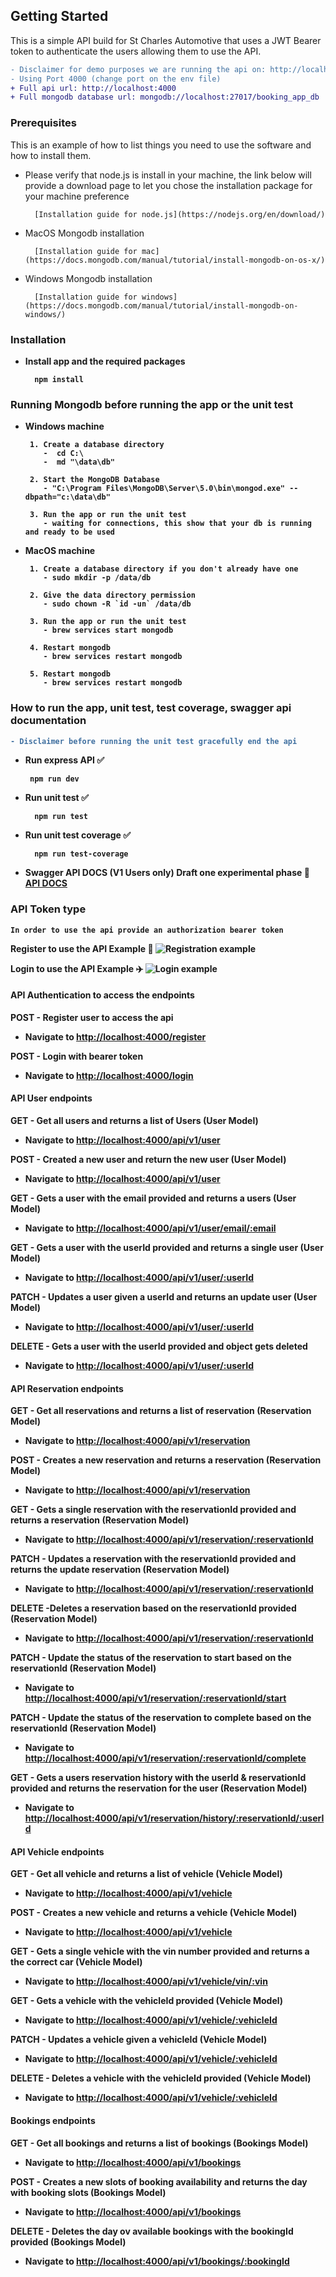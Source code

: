 ## Getting Started

This is a simple API build for St Charles Automotive that uses a JWT Bearer token to authenticate the users allowing them to use the API.

```diff
- Disclaimer for demo purposes we are running the api on: http://localhost
- Using Port 4000 (change port on the env file)
+ Full api url: http://localhost:4000 
+ Full mongodb database url: mongodb://localhost:27017/booking_app_db
```

### Prerequisites

This is an example of how to list things you need to use the software and how to install them.
* Please verify that node.js is install in your machine, the link below will provide a download page to let you chose the   installation package for your machine preference
  ```
    [Installation guide for node.js](https://nodejs.org/en/download/)
  ```
* MacOS Mongodb installation
  ```
    [Installation guide for mac](https://docs.mongodb.com/manual/tutorial/install-mongodb-on-os-x/)

  ```
* Windows Mongodb installation
  ```
    [Installation guide for windows](https://docs.mongodb.com/manual/tutorial/install-mongodb-on-windows/)

  ```

### Installation

* <strong>Install app and the required packages<strong>
  ```
    npm install
  ```

### Running Mongodb before running the app or the unit test

* Windows machine
  ```
   1. Create a database directory
      -  cd C:\
      -  md "\data\db"

   2. Start the MongoDB Database
      - "C:\Program Files\MongoDB\Server\5.0\bin\mongod.exe" --dbpath="c:\data\db"

   3. Run the app or run the unit test
      - waiting for connections, this show that your db is running and ready to be used
  ```
* MacOS machine
  ```
   1. Create a database directory if you don't already have one
      - sudo mkdir -p /data/db

   2. Give the data directory permission
      - sudo chown -R `id -un` /data/db

   3. Run the app or run the unit test
      - brew services start mongodb

   4. Restart mongodb
      - brew services restart mongodb

   5. Restart mongodb
      - brew services restart mongodb
  ```
### How to run the app, unit test, test coverage, swagger api documentation
  ```diff
  - Disclaimer before running the unit test gracefully end the api
  ```
* <strong>Run express API</strong> :white_check_mark:
  ```
   npm run dev 
  ```
* <strong>Run unit test</strong> :white_check_mark:
  ```
    npm run test 
  ```
* <strong>Run unit test coverage</strong> :white_check_mark:
  ```
    npm run test-coverage 
  ```
* Swagger API DOCS (V1 Users only) Draft one experimental phase :construction: [API DOCS](http://localhost:4000/api-docs)

### API Token type
  ```
  In order to use the api provide an authorization bearer token
  ```

  <strong>Register to use the API Example</strong> :rocket:
  ![Registration example](./api/img/register.jpg)

  <strong>Login to use the API Example</strong> :airplane:
  ![Login example](./api/img/login.jpg) 

#### API Authentication to access the endpoints
POST - Register user to access the api
* Navigate to [http://localhost:4000/register](http://localhost:4000/register)

POST - Login with bearer token
* Navigate to [http://localhost:4000/login](http://localhost:4000/login)

#### API User endpoints
GET - Get all users and returns a list of Users (User Model)
* Navigate to [http://localhost:4000/api/v1/user](http://localhost:4000/api/v1/user)

POST - Created a new user and return the new user (User Model)
* Navigate to [http://localhost:4000/api/v1/user](http://localhost:4000/api/v1/user)

GET - Gets a user with the email provided and returns a users (User Model)
* Navigate to [http://localhost:4000/api/v1/user/email/:email](http://localhost:4000/api/v1/user/email/:email)

GET - Gets a user with the userId provided and returns a single user (User Model)
* Navigate to [http://localhost:4000/api/v1/user/:userId](http://localhost:4000/api/v1/user/:userId)

PATCH - Updates a user given a userId and returns an update user (User Model)
* Navigate to [http://localhost:4000/api/v1/user/:userId](http://localhost:4000/api/v1/user/:userId)

DELETE - Gets a user with the userId provided and object gets deleted
* Navigate to [http://localhost:4000/api/v1/user/:userId](http://localhost:4000/api/v1/user/:userId)

#### API Reservation endpoints
GET - Get all reservations and returns a list of reservation (Reservation Model)
* Navigate to [http://localhost:4000/api/v1/reservation](http://localhost:4000/api/v1/reservation)

POST - Creates a new reservation and returns a reservation (Reservation Model)
* Navigate to [http://localhost:4000/api/v1/reservation](http://localhost:4000/api/v1/reservation)

GET - Gets a single reservation with the reservationId provided and returns a reservation (Reservation Model)
* Navigate to [http://localhost:4000/api/v1/reservation/:reservationId](http://localhost:4000/api/v1/reservation/:reservationId)

PATCH - Updates a reservation with the reservationId provided and returns the update reservation (Reservation Model)
* Navigate to [http://localhost:4000/api/v1/reservation/:reservationId](http://localhost:4000/api/v1/reservation/:reservationId)

DELETE -Deletes a reservation based on the reservationId provided (Reservation Model)
* Navigate to [http://localhost:4000/api/v1/reservation/:reservationId](http://localhost:4000/api/v1/reservation/:reservationId)

PATCH - Update the status of the reservation to start based on the reservationId (Reservation Model)
* Navigate to [http://localhost:4000/api/v1/reservation/:reservationId/start](http://localhost:4000/api/v1/reservation/:reservationId/start)

PATCH - Update the status of the reservation to complete based on the reservationId (Reservation Model)
* Navigate to [http://localhost:4000/api/v1/reservation/:reservationId/complete](http://localhost:4000/api/v1/reservation/:reservationId/completet)

GET - Gets a users reservation history with the userId & reservationId provided and returns the reservation for the user (Reservation Model)
* Navigate to [http://localhost:4000/api/v1/reservation/history/:reservationId/:userId](http://localhost:4000/api/v1/reservation/history/:reservationId/:userId)


#### API Vehicle endpoints
GET - Get all vehicle and returns a list of vehicle (Vehicle Model)
* Navigate to [http://localhost:4000/api/v1/vehicle](http://localhost:4000/api/v1/vehicle)

POST - Creates a new vehicle and returns a vehicle (Vehicle Model)
* Navigate to [http://localhost:4000/api/v1/vehicle](http://localhost:4000/api/v1/vehicle)

GET - Gets a single vehicle with the vin number provided and returns a the correct car (Vehicle Model)
* Navigate to [http://localhost:4000/api/v1/vehicle/vin/:vin](http://localhost:4000/api/v1/vehicle/vin/:vin)

GET - Gets a vehicle with the vehicleId provided (Vehicle Model)
* Navigate to [http://localhost:4000/api/v1/vehicle/:vehicleId](http://localhost:4000/api/v1/vehicle/:vehicleId)

PATCH - Updates a vehicle given a vehicleId (Vehicle Model)
* Navigate to [http://localhost:4000/api/v1/vehicle/:vehicleId](http://localhost:4000/api/v1/user/:vehicleId)

DELETE - Deletes a vehicle with the vehicleId provided (Vehicle Model)
* Navigate to [http://localhost:4000/api/v1/vehicle/:vehicleId](http://localhost:4000/api/v1/vehicle/:vehicleId)

#### Bookings endpoints
GET - Get all bookings and returns a list of bookings (Bookings Model)
* Navigate to [http://localhost:4000/api/v1/bookings](http://localhost:4000/api/v1/bookings)

POST - Creates a new slots of booking availability and returns the day with booking slots (Bookings Model)
* Navigate to [http://localhost:4000/api/v1/bookings](http://localhost:4000/api/v1/bookings)

DELETE - Deletes the day ov available bookings with the bookingId provided (Bookings Model)
* Navigate to [http://localhost:4000/api/v1/bookings/:bookingId](http://localhost:4000/api/v1/bookings/:bookingId)
